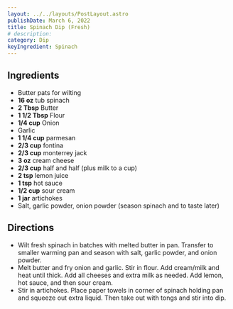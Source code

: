 ```yaml
---
layout: ../../layouts/PostLayout.astro
publishDate: March 6, 2022
title: Spinach Dip (Fresh)
# description:
category: Dip
keyIngredient: Spinach
---
```


## Ingredients
- Butter pats for wilting
- **16 oz** tub spinach
- **2 Tbsp** Butter
- **1 1/2 Tbsp** Flour
- **1/4 cup** Onion
- Garlic
- **1 1/4 cup** parmesan
- **2/3 cup** fontina
- **2/3 cup** monterrey jack
- **3 oz** cream cheese
- **2/3 cup** half and half (plus milk to a cup)
- **2 tsp** lemon juice
- **1 tsp** hot sauce
- **1/2 cup** sour cream
- **1 jar** artichokes
- Salt, garlic powder, onion powder (season spinach and to taste later)

## Directions
- Wilt fresh spinach in batches with melted butter in pan. Transfer to smaller warming pan and season with salt, garlic powder, and onion powder.
- Melt butter and fry onion and garlic. Stir in flour. Add cream/milk and heat until thick. Add all cheeses and extra milk as needed. Add lemon, hot sauce, and then sour cream.
- Stir in artichokes. Place paper towels in corner of spinach holding pan and squeeze out extra liquid. Then take out with tongs and stir into dip.
